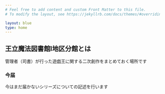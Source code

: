 ```yaml
---
# Feel free to add content and custom Front Matter to this file.
# To modify the layout, see https://jekyllrb.com/docs/themes/#overriding-theme-defaults

layout: blue
type: home
---
```


## 王立魔法図書館I地区分館とは

管理者（司書）が行った遊戯王に関する二次創作をまとめておく場所です

### 今届

今はまだ届かないシリーズについての記述を行います
